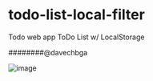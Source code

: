 # todo-list-local-filter
Todo web app ToDo List w/ LocalStorage

########@davechbga


![image](https://user-images.githubusercontent.com/77027228/178343067-976fe5ac-26fc-4af5-b74a-b8f8a3cc8f40.png)
